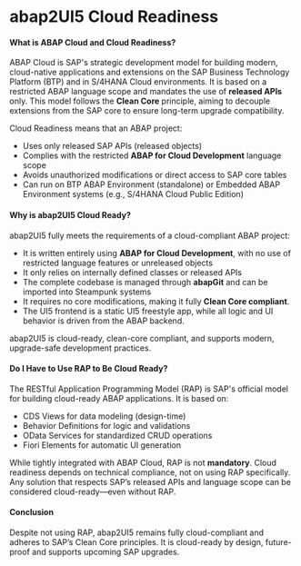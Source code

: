 # abap2UI5 Cloud Readiness

#### What is ABAP Cloud and Cloud Readiness?

ABAP Cloud is SAP's strategic development model for building modern, cloud-native applications and extensions on the SAP Business Technology Platform (BTP) and in S/4HANA Cloud environments. It is based on a restricted ABAP language scope and mandates the use of **released APIs** only. This model follows the **Clean Core** principle, aiming to decouple extensions from the SAP core to ensure long-term upgrade compatibility.

Cloud Readiness means that an ABAP project:

- Uses only released SAP APIs (released objects)  
- Complies with the restricted **ABAP for Cloud Development** language scope  
- Avoids unauthorized modifications or direct access to SAP core tables  
- Can run on BTP ABAP Environment (standalone) or Embedded ABAP Environment systems (e.g., S/4HANA Cloud Public Edition)

#### Why is abap2UI5 Cloud Ready?

abap2UI5 fully meets the requirements of a cloud-compliant ABAP project:

- It is written entirely using **ABAP for Cloud Development**, with no use of restricted language features or unreleased objects
- It only relies on internally defined classes or released APIs
- The complete codebase is managed through **abapGit** and can be imported into Steampunk systems 
- It requires no core modifications, making it fully **Clean Core compliant**.  
- The UI5 frontend is a static UI5 freestyle app, while all logic and UI behavior is driven from the ABAP backend.

abap2UI5 is cloud-ready, clean-core compliant, and supports modern, upgrade-safe development practices.

#### Do I Have to Use RAP to Be Cloud Ready?

The RESTful Application Programming Model (RAP) is SAP's official model for building cloud-ready ABAP applications. It is based on:

- CDS Views for data modeling (design-time)
- Behavior Definitions for logic and validations
- OData Services for standardized CRUD operations
- Fiori Elements for automatic UI generation

While tightly integrated with ABAP Cloud, RAP is not **mandatory**. Cloud readiness depends on technical compliance, not on using RAP specifically. Any solution that respects SAP’s released APIs and language scope can be considered cloud-ready—even without RAP.

#### Conclusion

Despite not using RAP, abap2UI5 remains fully cloud-compliant and adheres to SAP’s Clean Core principles. It is cloud-ready by design, future-proof and supports upcoming SAP upgrades.



